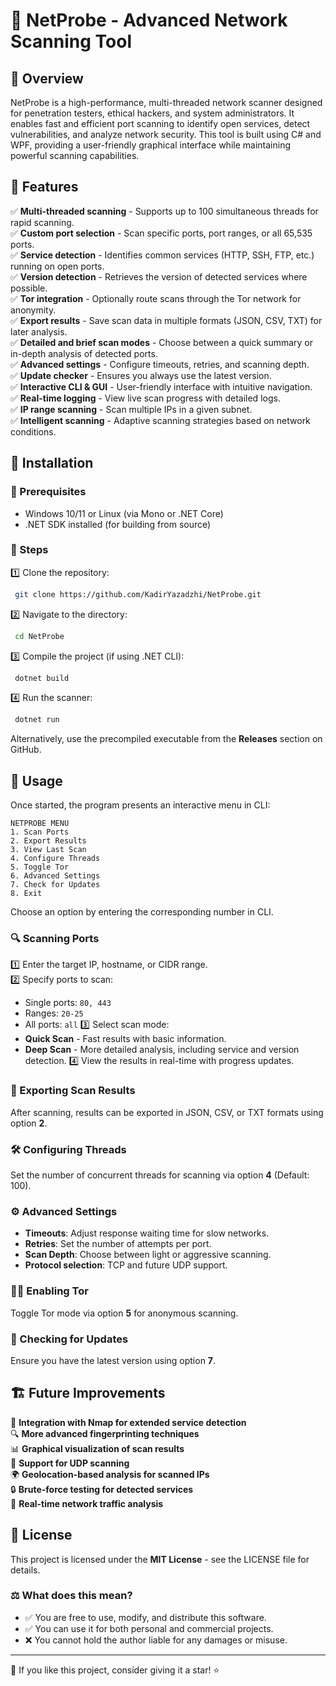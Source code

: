 # 🚀 NetProbe - Advanced Network Scanning Tool

## 🌟 Overview
NetProbe is a high-performance, multi-threaded network scanner designed for penetration testers, ethical hackers, and system administrators. It enables fast and efficient port scanning to identify open services, detect vulnerabilities, and analyze network security. This tool is built using C# and WPF, providing a user-friendly graphical interface while maintaining powerful scanning capabilities.

## 🎯 Features
✅ **Multi-threaded scanning** - Supports up to 100 simultaneous threads for rapid scanning.  
✅ **Custom port selection** - Scan specific ports, port ranges, or all 65,535 ports.  
✅ **Service detection** - Identifies common services (HTTP, SSH, FTP, etc.) running on open ports.  
✅ **Version detection** - Retrieves the version of detected services where possible.  
✅ **Tor integration** - Optionally route scans through the Tor network for anonymity.  
✅ **Export results** - Save scan data in multiple formats (JSON, CSV, TXT) for later analysis.  
✅ **Detailed and brief scan modes** - Choose between a quick summary or in-depth analysis of detected ports.  
✅ **Advanced settings** - Configure timeouts, retries, and scanning depth.  
✅ **Update checker** - Ensures you always use the latest version.  
✅ **Interactive CLI & GUI** - User-friendly interface with intuitive navigation.  
✅ **Real-time logging** - View live scan progress with detailed logs.  
✅ **IP range scanning** - Scan multiple IPs in a given subnet.  
✅ **Intelligent scanning** - Adaptive scanning strategies based on network conditions.  

## 🔧 Installation
### 🔹 Prerequisites
- Windows 10/11 or Linux (via Mono or .NET Core)
- .NET SDK installed (for building from source)

### 🔹 Steps
1️⃣ Clone the repository:
```bash
 git clone https://github.com/KadirYazadzhi/NetProbe.git
```

2️⃣ Navigate to the directory:
```bash
 cd NetProbe
```

3️⃣ Compile the project (if using .NET CLI):
```bash
 dotnet build
```

4️⃣ Run the scanner:
```bash
 dotnet run
```

Alternatively, use the precompiled executable from the **Releases** section on GitHub.

## 📜 Usage
Once started, the program presents an interactive menu in CLI:
```
NETPROBE MENU
1. Scan Ports
2. Export Results
3. View Last Scan
4. Configure Threads
5. Toggle Tor
6. Advanced Settings
7. Check for Updates
8. Exit
```
Choose an option by entering the corresponding number in CLI.

### 🔍 Scanning Ports
1️⃣ Enter the target IP, hostname, or CIDR range.  
2️⃣ Specify ports to scan:
   - Single ports: `80, 443`
   - Ranges: `20-25`
   - All ports: `all`
3️⃣ Select scan mode:
   - **Quick Scan** - Fast results with basic information.
   - **Deep Scan** - More detailed analysis, including service and version detection.
4️⃣ View the results in real-time with progress updates.

### 💾 Exporting Scan Results
After scanning, results can be exported in JSON, CSV, or TXT formats using option **2**.

### 🛠 Configuring Threads
Set the number of concurrent threads for scanning via option **4** (Default: 100).

### ⚙️ Advanced Settings
- **Timeouts**: Adjust response waiting time for slow networks.
- **Retries**: Set the number of attempts per port.
- **Scan Depth**: Choose between light or aggressive scanning.
- **Protocol selection**: TCP and future UDP support.

### 🕵️‍♂️ Enabling Tor
Toggle Tor mode via option **5** for anonymous scanning.

### 🔄 Checking for Updates
Ensure you have the latest version using option **7**.

## 🏗 Future Improvements
🚀 **Integration with Nmap for extended service detection**  
🔍 **More advanced fingerprinting techniques**  
📊 **Graphical visualization of scan results**  
📡 **Support for UDP scanning**  
🌍 **Geolocation-based analysis for scanned IPs**  
🔒 **Brute-force testing for detected services**  
📡 **Real-time network traffic analysis**  

## 📜 License
This project is licensed under the **MIT License** - see the LICENSE file for details.

### ⚖️ What does this mean?
- ✅ You are free to use, modify, and distribute this software.
- ✅ You can use it for both personal and commercial projects.
- ❌ You cannot hold the author liable for any damages or misuse.
  
---

🌟 If you like this project, consider giving it a star! ⭐




